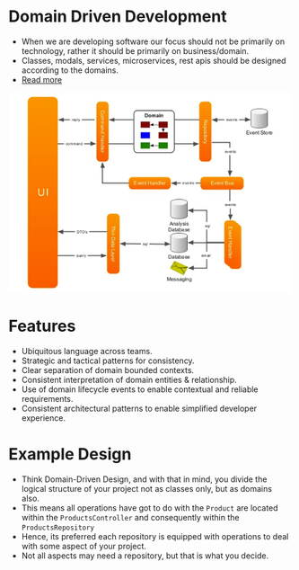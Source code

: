 # Domain Driven Development
- When we are developing software our focus should not be primarily on technology, rather it should be primarily on business/domain.
- Classes, modals, services, microservices, rest apis should be designed according to the domains.
- [Read more](https://www.geeksforgeeks.org/domain-driven-design-ddd/)

![img.png](ddd_img.png)

# Features
- Ubiquitous language across teams.
- Strategic and tactical patterns for consistency.
- Clear separation of domain bounded contexts.
- Consistent interpretation of domain entities & relationship.
- Use of domain lifecycle events to enable contextual and reliable requirements.
- Consistent architectural patterns to enable simplified developer experience.

# Example Design
- Think Domain-Driven Design, and with that in mind, you divide the logical structure of your project not as classes only, but as domains also.
- This means all operations have got to do with the `Product` are located within the `ProductsController` and consequently within the `ProductsRepository`
- Hence, its preferred each repository is equipped with operations to deal with some aspect of your project.
- Not all aspects may need a repository, but that is what you decide.
